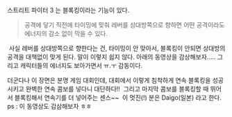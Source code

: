 스트리트 파이터 3 는 블록킹이라는 기능이 있다.

> 공격에 닿기 직전에 타이밍에 맞춰 레버를 상대방쪽으로 향하면 어떤 공격이라도 에너지의 감소 없이 막을 수 있다.

 사실 레버를 상대방쪽으로 향한다는 건, 타이밍이 안 맞아서, 블록킹이 안되면 상대방의 공격을 대책없이 맞게 된다.
말이 이렇지 쉽지 않다. 아래의 동영상을 감상해보자..... 그리고 캐릭터들의 에너지도 보아가면서 ㅠ.ㅜ 감동이다.

더군다나 이 장면은 분명 게임 대회인데, 대회에서 이렇게 침착하게 연속 블록킹을 성공시키고 완벽한 연속 콤보를 넣다니 대단하다!!
 그리고 마지막 콤보를 블록킹할 때 뛰어서 블록킹해서 연속기를 더 넣어주는 센스~~
 이 멋진(!) 분은 Daigo(일본) 라고 한다.
ps : 이 동영상도 감삼해보자 ㅎㅎ

